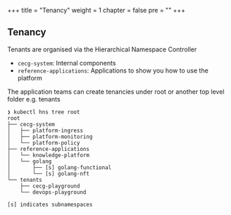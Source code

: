 +++
title = "Tenancy"
weight = 1
chapter = false
pre = ""
+++

## Tenancy

Tenants are organised via the Hierarchical Namespace Controller

* `cecg-system`: Internal components
* `reference-applications`: Applications to show you how to use the platform

The application teams can create tenancies under root or another top level folder e.g. tenants

```
❯ kubectl hns tree root
root
├── cecg-system
│   ├── platform-ingress
│   ├── platform-monitoring
│   └── platform-policy
├── reference-applications
│   └── knowledge-platform
│   └── golang
│       ├── [s] golang-functional
│       └── [s] golang-nft
└── tenants
    ├── cecg-playground
    └── devops-playground

[s] indicates subnamespaces
```






